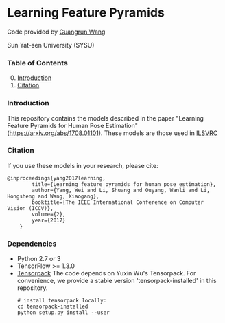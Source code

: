 # Learning Feature Pyramids

Code provided by [Guangrun Wang](https://wanggrun.github.io/)

Sun Yat-sen University (SYSU)

### Table of Contents
0. [Introduction](#introduction)
0. [Citation](#citation)

### Introduction

This repository contains the models described in the paper "Learning Feature Pyramids for Human Pose Estimation" (https://arxiv.org/abs/1708.01101). These models are those used in [ILSVRC](http://image-net.org/challenges/LSVRC/2015/)


### Citation

If you use these models in your research, please cite:

	@inproceedings{yang2017learning,
            title={Learning feature pyramids for human pose estimation},
            author={Yang, Wei and Li, Shuang and Ouyang, Wanli and Li, Hongsheng and Wang, Xiaogang},
            booktitle={The IEEE International Conference on Computer Vision (ICCV)},
            volume={2},
            year={2017}
        }

### Dependencies
+ Python 2.7 or 3
+ TensorFlow >= 1.3.0
+ [Tensorpack](https://github.com/ppwwyyxx/tensorpack)
   The code depends on Yuxin Wu's Tensorpack. For convenience, we provide a stable version 'tensorpack-installed' in this repository. 
   ```
   # install tensorpack locally:
   cd tensorpack-installed
   python setup.py install --user
   ```

